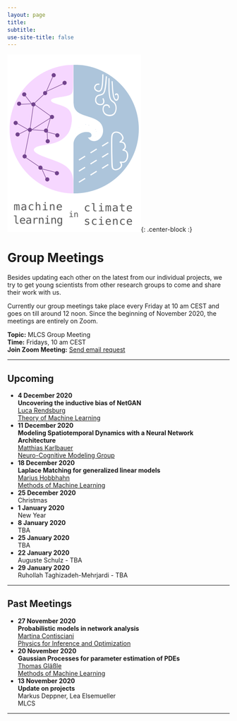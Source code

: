 ```yaml
---
layout: page
title:
subtitle:
use-site-title: false
---
```

![MLCS-Logo](/img/mlcs_logo_small.png){: .center-block :}

# Group Meetings

Besides updating each other on the latest from our individual projects,
we try to get young scientists from other research groups to come and
share their work with us. 

Currently our group meetings take place every Friday at 10 am CEST and
goes on till around 12 noon. Since the beginning of November 2020, the
meetings are entirely on Zoom. 

**Topic:** MLCS Group Meeting  
**Time:** Fridays, 10 am CEST  
**Join Zoom Meeting:** [Send email request](mailto:bedartha.goswami@uni-tuebingen.de)

***

## Upcoming
+ **4 December 2020**  
**Uncovering the inductive bias of NetGAN**  
[Luca Rendsburg](https://www.tml.cs.uni-tuebingen.de/team/rendsburg/index.php)  
[Theory of Machine Learning](https://www.tml.cs.uni-tuebingen.de/index.php)
+ **11 December 2020**  
**Modeling Spatiotemporal Dynamics with a Neural Network Architecture**  
[Matthias Karlbauer](https://uni-tuebingen.de/en/153126)  
[Neuro-Cognitive Modeling Group](https://uni-tuebingen.de/en/25369)
+ **18 December 2020**  
**Laplace Matching for generalized linear models**  
[Marius Hobbhahn](http://www.mariushobbhahn.com/)  
[Methods of Machine Learning](http://mml.inf.uni-tuebingen.de)
+ **25 December 2020**  
Christmas
+ **1 January 2020**  
New Year
+ **8 January 2020**  
TBA
+ **25 January 2020**  
TBA
+ **22 January 2020**  
Auguste Schulz - TBA
+ **29 January 2020**  
Ruhollah Taghizadeh-Mehrjardi - TBA

***

## Past Meetings
+ **27 November 2020**  
**Probabilistic models in network analysis**  
[Martina Contisciani](https://is.tuebingen.mpg.de/person/mcontisciani)  
[Physics for Inference and Optimization](https://www.cdebacco.com/)
+ **20 November 2020**  
**Gaussian Processes for parameter estimation of PDEs**  
[Thomas Gläßle](https://github.com/coldfix/)  
[Methods of Machine Learning](http://mml.inf.uni-tuebingen.de)
+ **13 November 2020**  
**Update on projects**  
Markus Deppner, Lea Elsemueller  
MLCS

***

